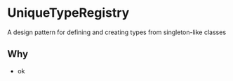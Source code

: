 # UniqueTypeRegistry
A design pattern for defining and creating types from singleton-like classes 

## Why
* ok
